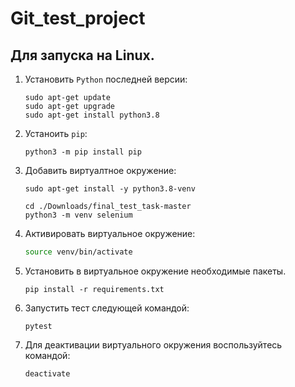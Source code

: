 # Git_test_project

## Для запуска на Linux.

1. Установить `Python` последней версии:

	```
	sudo apt-get update
	sudo apt-get upgrade
	sudo apt-get install python3.8
	```

2. Устаноить `pip`:

	```
	python3 -m pip install pip
	```

3. Добавить виртуалтное окружение:

	```
	sudo apt-get install -y python3.8-venv
 
	cd ./Downloads/final_test_task-master
	python3 -m venv selenium
	```

4. Активировать виртуальное окружение:

	```bash
	source venv/bin/activate
	```

5. Установить в виртуальное окружение необходимые пакеты.

	```
	pip install -r requirements.txt
	```
	
6. Запустить тест следующей командой:

	```
	pytest
	```

7. Для деактивации виртуального окружения воспользуйтесь командой:

	```
	deactivate
	```

